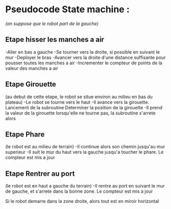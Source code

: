 # Pseudocode State machine :
*(on suppose que le robot part de la gauche)*

## Etape hisser les manches a air
-Aller en bas a gauche
-Se tourner vers la droite, si possible en suivant le mur
-Deployer le bras
-Avancer vers la droite d'une distance suffisante pour pousser toutes les manches a air
-Incrementer le compteur de points de la valeur des manches a air
## Etape Girouette
(au debut de cette etape, le robot se situe environ au milieu en bas du plateau)
-Le robot se tourne vers le haut
-Il avance vers la girouette. Lancement de la subroutine Determiner la position de la girouette
-Il prend la valeur de la girouette lorsqu'elle ne tourne pas, la subroutine s'arrete alors
## Etape Phare
(le robot est au milieu de terrain)
-Il continue alors son chemin jusqu'au mur superieur
-Il suit le mur du haut vers la gauche jusqu'a toucher le phare. Le compteur est mis a jour
## Etape Rentrer au port
(le robot est en haut a gauche du terrain)
-Il rentre au port en suivant le mur de gauche, et s'arrete dans la bonne zone. Le compteur est mis a jour

Si le robot demarre dans la zone droite, alors tout est en miroir horizontal
